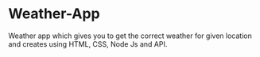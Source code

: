# Weather-App
Weather app which  gives you to get the correct weather for given location and creates using HTML, CSS, Node Js and API.
